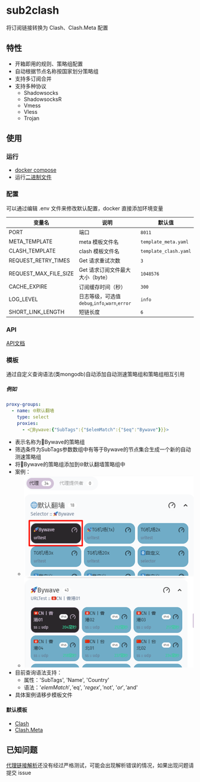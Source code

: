# sub2clash

将订阅链接转换为 Clash、Clash.Meta 配置

## 特性

- 开箱即用的规则、策略组配置
- 自动根据节点名称按国家划分策略组
- 支持多订阅合并
- 支持多种协议
    - Shadowsocks
    - ShadowsocksR
    - Vmess
    - Vless
    - Trojan

## 使用

### 运行

- [docker compose](./docker-compose.yml)
- 运行[二进制文件](https://github.com/nitezs/sub2clash/releases/latest)

### 配置

可以通过编辑 .env 文件来修改默认配置，docker 直接添加环境变量

| 变量名                   | 说明                                                        | 默认值                   |
|-----------------------|-----------------------------------------------------------|-----------------------|
| PORT                  | 端口                                                        | `8011`                |
| META_TEMPLATE         | meta 模板文件名                                                | `template_meta.yaml`  |
| CLASH_TEMPLATE        | clash 模板文件名                                               | `template_clash.yaml` |
| REQUEST_RETRY_TIMES   | Get 请求重试次数                                                | `3`                   |
| REQUEST_MAX_FILE_SIZE | Get 请求订阅文件最大大小（byte）                                      | `1048576`             |
| CACHE_EXPIRE          | 订阅缓存时间（秒）                                                 | `300`                 |
| LOG_LEVEL             | 日志等级，可选值 `debug`,`info`,`warn`,`error`                    | `info`                |
| SHORT_LINK_LENGTH     | 短链长度                                                      | `6`                   |

### API                                       

[API文档](./API_README.md)

### 模板

通过自定义查询语法(类mongodb)自动添加自动测速策略组和策略组相互引用

##### 例如
```yaml
proxy-groups:
  - name: 🌐默认翻墙
    type: select
    proxies:
      - <🚀Bywave:{"SubTags":{"$elemMatch":{"$eq":"Bywave"}}}>
```
- 表示名称为🚀Bywave的策略组
- 筛选条件为SubTags参数数组中有等于Bywave的节点集合生成一个新的自动测速策略组
- 将🚀Bywave的策略组添加到🌐默认翻墙策略组中
- 案例：
  - ![img.png](img.png)
  - ![img_1.png](img_1.png)
- 目前查询语法支持：
  - 属性：'SubTags', 'Name', 'Country'
  - 语法：'$elemMatch', '$eq', '$regex', '$not', '$or', '$and'
- 具体案例请移步模板文件

#### 默认模板

- [Clash](./templates/template_clash.yaml)
- [Clash.Meta](./templates/template_meta.yaml)

## 已知问题

[代理链接解析](./parser)还没有经过严格测试，可能会出现解析错误的情况，如果出现问题请提交 issue
